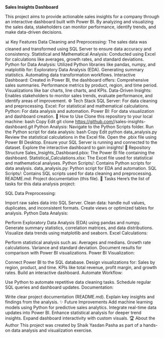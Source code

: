 **Sales Insights Dashboard**

This project aims to provide actionable sales insights for a company through an interactive dashboard built with Power BI. By analyzing and visualizing the sales data, stakeholders can monitor performance, identify trends, and make data-driven decisions.

📊 Key Features
Data Cleaning and Preprocessing: The sales data was cleaned and transformed using SQL Server to ensure data accuracy and consistency.
Statistical and Mathematical Analysis: Conducted using Excel for calculations like averages, growth rates, and standard deviations.
Python for Data Analysis: Utilized Python libraries like pandas, numpy, and matplotlib for:
Exploratory Data Analysis (EDA).
Generating summary statistics.
Automating data transformation workflows.
Interactive Dashboard: Created in Power BI, the dashboard offers:
Comprehensive sales summaries.
Performance metrics by product, region, and time period.
Visualizations like bar charts, line charts, and KPIs.
Data-Driven Insights: Enables stakeholders to monitor sales trends, evaluate performance, and identify areas of improvement.
⚙️ Tech Stack
SQL Server: For data cleaning and preprocessing.
Excel: For statistical and mathematical calculations.
Python: For data analysis and automation.
Power BI: For data visualization and dashboard creation.
🚀 How to Use
Clone this repository to your local machine:
bash
Copy
Edit
git clone https://github.com/<your-username>/sales-insights-dashboard.git
Python Analysis:
Navigate to the Python Scripts folder.
Run the Python script for data analysis:
bash
Copy
Edit
python data_analysis.py
Review the statistical calculations in the Excel file.
Open the .pbix file using Power BI Desktop.
Ensure your SQL Server is running and connected to the dataset.
Explore the interactive dashboard to gain insights!
📁 Repository Structure
Sales_Insights_Dashboard.pbix: The Power BI file containing the dashboard.
Statistical_Calculations.xlsx: The Excel file used for statistical and mathematical analyses.
Python Scripts/: Contains Python scripts for data analysis.
data_analysis.py: Python script for EDA and automation.
SQL Scripts/: Contains SQL scripts used for data cleaning and preprocessing.
README.md: Project documentation (this file).
📝 Tasks
Here’s the list of tasks for this data analysis project:

SQL Data Preprocessing:

Import raw sales data into SQL Server.
Clean data: handle null values, duplicates, and inconsistent formats.
Create views or optimized tables for analysis.
Python Data Analysis:

Perform Exploratory Data Analysis (EDA) using pandas and numpy.
Generate summary statistics, correlation matrices, and data distributions.
Visualize data trends using matplotlib and seaborn.
Excel Calculations:

Perform statistical analysis such as:
Averages and medians.
Growth rate calculations.
Variance and standard deviation.
Document results for comparison with Power BI visualizations.
Power BI Visualization:

Connect Power BI to the SQL database.
Design visualizations for:
Sales by region, product, and time.
KPIs like total revenue, profit margin, and growth rates.
Build an interactive dashboard.
Automate Workflow:

Use Python to automate repetitive data cleaning tasks.
Schedule regular SQL queries and dashboard updates.
Documentation:

Write clear project documentation (README.md).
Explain key insights and findings from the analysis.
✨ Future Improvements
Add machine learning models using Python for predictive sales analytics.
Integrate real-time data updates into Power BI.
Enhance statistical analysis for deeper trend insights.
Expand dashboard interactivity with custom visuals.
🏆 About the Author
This project was created by Shaik Yasdan Pasha as part of a hands-on data analysis and visualization exercise.
